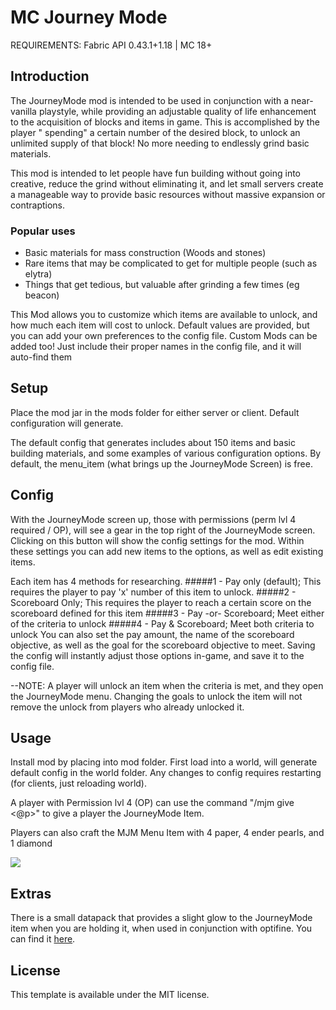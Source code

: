 # MC Journey Mode

REQUIREMENTS: Fabric API 0.43.1+1.18 | MC 18+

## Introduction

The JourneyMode mod is intended to be used in conjunction with a near-vanilla playstyle, while providing an adjustable
quality of life enhancement to the acquisition of blocks and items in game. This is accomplished by the player "
spending" a certain number of the desired block, to unlock an unlimited supply of that block! No more needing to
endlessly grind basic materials.

This mod is intended to let people have fun building without going into creative, reduce the grind without eliminating
it, and let small servers create a manageable way to provide basic resources without massive expansion or contraptions.

### Popular uses

* Basic materials for mass construction (Woods and stones)
* Rare items that may be complicated to get for multiple people (such as elytra)
* Things that get tedious, but valuable after grinding a few times (eg beacon)

This Mod allows you to customize which items are available to unlock, and how much each item will cost to unlock.
Default values are provided, but you can add your own preferences to the config file. Custom Mods can be added too! Just
include their proper names in the config file, and it will auto-find them

## Setup

Place the mod jar in the mods folder for either server or client. Default configuration will generate.

The default config that generates includes about 150 items and basic building materials, and some examples of various configuration options. 
By default, the menu_item (what brings up the JourneyMode Screen) is free.

## Config
With the JourneyMode screen up, those with permissions (perm lvl 4 required / OP), will see a gear in the top right of the JourneyMode screen.
Clicking on this button will show the config settings for the mod. Within these settings you can add new items to the options, as well as edit existing items.

Each item has 4 methods for researching. 
#####1 - Pay only (default); This requires the player to pay 'x' number of this item to unlock. 
#####2 - Scoreboard Only; This requires the player to reach a certain score on the scoreboard defined for this item
#####3 - Pay -or- Scoreboard; Meet either of the criteria to unlock
#####4 - Pay & Scoreboard; Meet both criteria to unlock
You can also set the pay amount, the name of the scoreboard objective, as well as the goal for the scoreboard objective to meet.
Saving the config will instantly adjust those options in-game, and save it to the config file.

--NOTE: A player will unlock an item when the criteria is met, and they open the JourneyMode menu. Changing the goals to unlock the item will not remove the unlock from players who already unlocked it.

## Usage

Install mod by placing into mod folder. First load into a world, will generate default config in the world folder. Any changes to config requires restarting (for clients, just reloading world).

A player with Permission lvl 4 (OP) can use the command "/mjm give <@p>" to give a player the JourneyMode Item.

Players can also craft the MJM Menu Item with 4 paper, 4 ender pearls, and 1 diamond

<img src="https://github.com/eternalfragment/mcjourneymode/blob/master/src/main/resources/imgs/mjm_recipe.png">

## Extras
There is a small datapack that provides a slight glow to the JourneyMode item when you are holding it, when used in conjunction with optifine. You can find it [here](https://github.com/eternalfragment/mcjourneymode/blob/master/mjm_resource_pack.zip).

## License

This template is available under the MIT license.
 
